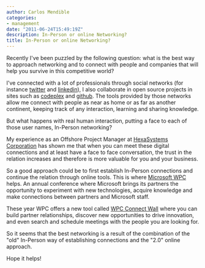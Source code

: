 ```yaml
---
author: Carlos Mendible
categories:
- management
date: "2011-06-24T15:49:19Z"
description: In-Person or online Networking?
title: In-Person or online Networking?
---
```

Recently I've been puzzled by the following question: what is the best way to approach networking and to connect with people and companies that will help you survive in this competitive world?

I've connected with a lot of professionals through social networks (for instance [twitter](https://twitter.com/#!/cfmendible) and [linkedin](http://es.linkedin.com/in/carlosmendible)), I also collaborate in open source projects in sites such as [codeplex](http://www.codeplex.com/site/users/view/cmendible) and [github](https://github.com/cmendible). The tools provided by those networks allow me connect with people as near as home or as far as another continent, keeping track of any interaction, learning and sharing knowledge.

But what happens with real human interaction, putting a face to each of those user names, In-Person networking?

My experience as an Offshore Project Manager at [HexaSystems Corporation](http://hexasystems.com) has shown me that when you can meet these digital connections and at least have a face to face conversation, the trust in the relation increases and therefore is more valuable for you and your business.

So a good approach could be to first establish In-Person connections and continue the relation through online tools. This is where [Microsoft WPC](http://digitalwpc.com/) helps. An annual conference where Microsoft brings its partners the opportunity to experiment with new technologies, acquire knowledge and make connections between partners and Microsoft staff.

These year WPC offers a new tool called [WPC Connect Wall](http://wall.digitalwpc.com/) where you can build partner relationships, discover new opportunities to drive innovation, and even search and schedule meetings with the people you are looking for.

So it seems that the best networking is a result of the combination of the "old" In-Person way of establishing connections and the "2.0" online approach.

Hope it helps!